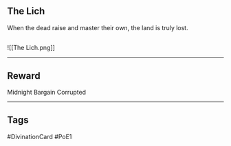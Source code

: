 ## The Lich
When the dead raise and master their own, the land is truly lost.
## 
![[The Lich.png]]

---
## Reward
Midnight Bargain
Corrupted

---
## Tags
#DivinationCard
#PoE1
